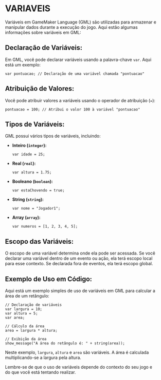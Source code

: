 # VARIAVEIS
Variáveis em GameMaker Language (GML) são utilizadas para armazenar e manipular dados durante a execução do jogo. Aqui estão algumas informações sobre variáveis em GML:

## Declaração de Variáveis:
Em GML, você pode declarar variáveis usando a palavra-chave `var`. Aqui está um exemplo:

```gml
var pontuacao; // Declaração de uma variável chamada "pontuacao"
```

## Atribuição de Valores:
Você pode atribuir valores a variáveis usando o operador de atribuição (`=`):

```gml
pontuacao = 100; // Atribui o valor 100 à variável "pontuacao"
```

## Tipos de Variáveis:
GML possui vários tipos de variáveis, incluindo:

- **Inteiro (`integer`):**
  ```gml
  var idade = 25;
  ```

- **Real (`real`):**
  ```gml
  var altura = 1.75;
  ```

- **Booleano (`boolean`):**
  ```gml
  var estaChovendo = true;
  ```

- **String (`string`):**
  ```gml
  var nome = "Jogador1";
  ```

- **Array (`array`):**
  ```gml
  var numeros = [1, 2, 3, 4, 5];
  ```

## Escopo das Variáveis:
O escopo de uma variável determina onde ela pode ser acessada. Se você declarar uma variável dentro de um evento ou ação, ela terá escopo local para esse contexto. Se declarada fora de eventos, ela terá escopo global.

## Exemplo de Uso em Código:
Aqui está um exemplo simples de uso de variáveis em GML para calcular a área de um retângulo:

```gml
// Declaração de variáveis
var largura = 10;
var altura = 5;
var area;

// Cálculo da área
area = largura * altura;

// Exibição da área
show_message("A área do retângulo é: " + string(area));
```

Neste exemplo, `largura`, `altura` e `area` são variáveis. A área é calculada multiplicando-se a largura pela altura.

Lembre-se de que o uso de variáveis depende do contexto do seu jogo e do que você está tentando realizar. 